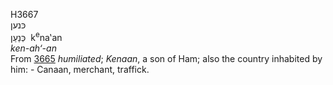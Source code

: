 <body>
  <p>H3667<br>  כּנען  <br> כְּנַעַן  ‎  k<sup>e</sup>na‛an  <br><i>ken-ah‘-an </i><br>From <a href="h3665.htm">3665</a>  <i>humiliated</i>; <i>Kenaan</i>, a son of Ham; also the country inhabited by him: - Canaan, merchant, traffick.<br></p>
 </body>